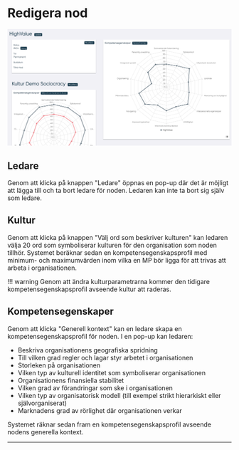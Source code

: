 # Redigera nod

![alt text](pics/node.png)

## Ledare

Genom att klicka på knappen "Ledare" öppnas en pop-up där det är möjligt att lägga till och ta bort ledare för noden.
Ledaren kan inte ta bort sig själv som ledare.

## Kultur

Genom att klicka på knappen "Välj ord som beskriver kulturen" kan ledaren välja 20 ord som symboliserar kulturen för den organisation som noden tillhör. Systemet beräknar sedan en kompetensegenskapsprofil med minimum- och maximumvärden inom vilka en MP bör ligga för att trivas att arbeta i organisationen.

<!---kanske inte borde stå varning på engelska--->
!!! warning
    Genom att ändra kulturparametrarna kommer den tidigare kompetensegenskapsprofil avseende kultur att raderas.

## Kompetensegenskaper

Genom att klicka "Generell kontext" kan en ledare skapa en kompetensegenskapsprofil för noden. I en pop-up kan ledaren:

- Beskriva organisationens geografiska spridning
- Till vilken grad regler och lagar styr arbetet i organisationen
- Storleken på organisationen
- Vilken typ av kulturell identitet som symboliserar organisationen
- Organisationens finansiella stabilitet
- Vilken grad av förandringar som ske i organisationen
- Vilken typ av organisatorisk modell (till exempel strikt hierarkiskt eller självorganiserat)
- Marknadens grad av rörlighet där organisationen verkar

Systemet räknar sedan fram en kompetensegenskapsprofil avseende nodens generella kontext.

--------------------------
